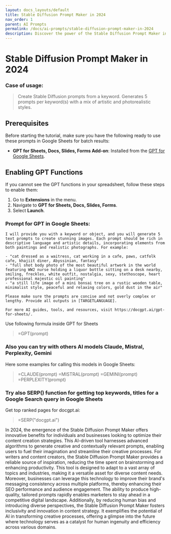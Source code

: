 ```yaml
---
layout: docs_layouts/default
title: Stable Diffusion Prompt Maker in 2024
nav_order: 1
parent: AI Prompts
permalink: /docs/ai-prompts/stable-diffusion-prompt-maker-in-2024
description: Discover the power of the Stable Diffusion Prompt Maker in 2024, your go-to tool for generating creative and engaging prompts effortlessly. Enhance your content strategy with AI-driven insights, ensuring originality and effectiveness in capturing your audience's attention.
---
```


# Stable Diffusion Prompt Maker in 2024

### Case of usage:
> Create Stable Diffusion prompts from a keyword. Generates 5 prompts per keyword(s) with a mix of artistic and photorealistic styles.

## Prerequisites

Before starting the tutorial, make sure you have the following ready to use these prompts in Google Sheets for batch results:

- **GPT for Sheets, Docs, Slides, Forms Add-on**: Installed from the [GPT for Google Sheets](https://workspace.google.com/u/0/marketplace/app/gpt_for_sheets_docs_forms_slides/466607203252).

## Enabling GPT Functions

If you cannot see the GPT functions in your spreadsheet, follow these steps to enable them:

1. Go to **Extensions** in the menu.
2. Navigate to **GPT for Sheets, Docs, Slides, Forms**.
3. Select **Launch**.


### Prompt for GPT in Google Sheets:
```shell
I will provide you with a keyword or object, and you will generate 5 text prompts to create stunning images. Each prompt should be rich in descriptive language and artistic details, incorporating elements from both paintings and realistic photographs. For example: 

- "cat dressed as a waitress, cat working in a cafe, paws, catfolk cafe, khajiit diner, Abyssinian, fantasy"
- "full shot body photo of the most beautiful artwork in the world featuring WW2 nurse holding a liquor bottle sitting on a desk nearby, smiling, freckles, white outfit, nostalgia, sexy, stethoscope, heart professional majestic oil painting"
- "a still life image of a mini bonsai tree on a rustic wooden table, minimalist style, peaceful and relaxing colors, gold dust in the air"

Please make sure the prompts are concise and not overly complex or lengthy. Provide all outputs in [TARGETLANGUAGE]. 

For more AI guides, tools, and resources, visit https://docgpt.ai/gpt-for-sheets/.
```

Use following formula inside GPT for Sheets
> =GPT(prompt)

### Also you can try with others AI models Claude, Mistral, Perplexity, Gemini
Here some examples for calling this models in Google Sheets:

> =CLAUDE(prompt)
> =MISTRAL(prompt)
> =GEMINI(prompt)
> =PERPLEXITY(prompt)


### Try also SERP() function for getting top keywords, titles for a Google Search query in Google Sheets

Get top ranked pages for docgpt.ai:

> =SERP("docgpt.ai")



In 2024, the emergence of the Stable Diffusion Prompt Maker offers innovative benefits for individuals and businesses looking to optimize their content creation strategies. This AI-driven tool harnesses advanced algorithms to generate creative and contextually relevant prompts, enabling users to fuel their imagination and streamline their creative processes. For writers and content creators, the Stable Diffusion Prompt Maker provides a reliable source of inspiration, reducing the time spent on brainstorming and enhancing productivity. This tool is designed to adapt to a vast array of topics and industries, making it a versatile asset for diverse content needs. Moreover, businesses can leverage this technology to improve their brand's messaging consistency across multiple platforms, thereby enhancing their SEO performance and audience engagement. The ability to produce high-quality, tailored prompts rapidly enables marketers to stay ahead in a competitive digital landscape. Additionally, by reducing human bias and introducing diverse perspectives, the Stable Diffusion Prompt Maker fosters inclusivity and innovation in content strategy. It exemplifies the potential of AI in transforming creative processes, offering a glimpse into the future where technology serves as a catalyst for human ingenuity and efficiency across various domains.
